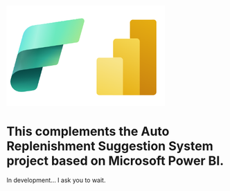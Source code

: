 ![logo.png](README/logo.png)
# This complements the Auto Replenishment Suggestion System project based on Microsoft Power BI.
In development... I ask you to wait.